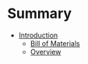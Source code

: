 # Summary

* [Introduction](README.md)
   * [Bill of Materials](bill_of_materials.md)
   * [Overview](overview.md)

